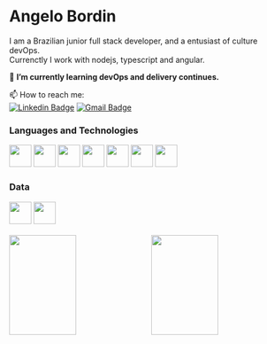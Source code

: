 # Angelo Bordin

I am a Brazilian junior full stack developer, and a entusiast of culture devOps.<br>
Currenctly I work with nodejs, typescript and angular.

🌱 **I’m currently learning devOps and delivery continues.**

📫 How to reach me:<br/>
[![Linkedin Badge](https://img.shields.io/badge/-LinkedIn-blue?style=for-the-badge&logo=Linkedin&logoColor=white&link=https://www.linkedin.com/in/angelo-bordin/)](https://www.linkedin.com/in/angelo-bordin/)
[![Gmail Badge](https://img.shields.io/badge/-Gmail-c14438?style=for-the-badge&logo=Gmail&logoColor=white&link=mailto:angelombordin@gmail.com)](mailto:angelombordin@gmail.com)

### Languages and Technologies
<div>
  <img src="https://cdn.jsdelivr.net/gh/devicons/devicon/icons/linux/linux-original.svg" width="40" height="40"/>
  <img src="https://cdn.jsdelivr.net/gh/devicons/devicon/icons/git/git-original.svg" width="40" height="40"/>
  <img src="https://cdn.jsdelivr.net/gh/devicons/devicon/icons/nodejs/nodejs-original.svg" width="40" height="40"/>
  <img src="https://cdn.jsdelivr.net/gh/devicons/devicon/icons/javascript/javascript-original.svg"  width="40" height="40"/>
  <img src="https://cdn.jsdelivr.net/gh/devicons/devicon/icons/typescript/typescript-original.svg" width="40" height="40"/>
  <img src="https://cdn.jsdelivr.net/gh/devicons/devicon/icons/angularjs/angularjs-original.svg" width="40" height="40"/>
  <img src="https://cdn.jsdelivr.net/gh/devicons/devicon/icons/nestjs/nestjs-plain.svg" width="40" height="40"/>
</div>

### Data
<div>
  <img src="https://cdn.jsdelivr.net/gh/devicons/devicon/icons/mongodb/mongodb-plain-wordmark.svg" width="40" height="40"/>
  <img src="https://cdn.jsdelivr.net/gh/devicons/devicon/icons/postgresql/postgresql-original.svg" width="40" height="40"/>
</div>
<br/>

<div>
  <a href="https://github.com/angelobordin">
  <img height="180em" style="width: 49%; float: left; margin: none;" src="https://github-readme-stats.vercel.app/api/top-langs/?username=angelobordin&layout=compact&langs_count=7&theme=dracula"/>
  <img height="180em" style="width: 49%; float: right; margin: none;" src="https://github-readme-stats.vercel.app/api?username=angelobordin&show_icons=true&theme=dracula&include_all_commits=true&count_private=false"/>
</div>
